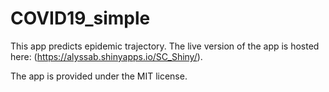 # COVID19_simple

This app predicts epidemic trajectory.  The live version of the app is hosted here: (https://alyssab.shinyapps.io/SC_Shiny/).

The app is provided under the MIT license.


